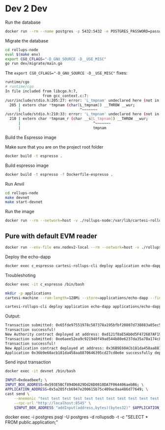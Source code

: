 # Dev 2 Dev

Run the database

```sh
docker run --rm --name postgres -p 5432:5432 -e POSTGRES_PASSWORD=password -e POSTGRES_DB=rollupsdb postgres:16-alpine
```

Migrate the database

```sh
cd rollups-node
eval $(make env)
export CGO_CFLAGS="-D_GNU_SOURCE -D__USE_MISC"
go run dev/migrate/main.go
```

The 
`export CGO_CFLAGS="-D_GNU_SOURCE -D__USE_MISC"`
fixes:

```sh
runtime/cgo
# runtime/cgo
In file included from libcgo.h:7,
                 from gcc_context.c:7:
/usr/include/stdio.h:205:27: error: 'L_tmpnam' undeclared here (not in a function)
  205 | extern char *tmpnam (char[L_tmpnam]) __THROW __wur;
      |                           ^~~~~~~~
/usr/include/stdio.h:210:33: error: 'L_tmpnam' undeclared here (not in a function); did you mean 'tmpnam'?
  210 | extern char *tmpnam_r (char __s[L_tmpnam]) __THROW __wur;
      |                                 ^~~~~~~~
      |                                 tmpnam
```

Build the Espresso image

Make sure that you are on the project root folder

```sh
docker build -t espresso .
```

Build espresso image

```sh
docker build -t espresso -f Dockerfile-espresso .
```

Run Anvil

```sh
cd rollups-node
make devnet
make start-devnet
```

Run the image

```sh
docker run --rm --network=host -v ./rollups-node:/var/lib/cartesi-rollups-node/src --name c_espresso espresso
```

## Pure with default EVM reader

```sh
docker run --env-file env.nodev2-local --rm --network=host -v ./rollups-node:/var/lib/cartesi-rollups-node/src --name c_espresso espresso
```

Deploy the echo-dapp

```sh
docker exec c_espresso cartesi-rollups-cli deploy application echo-dapp applications/echo-dapp/
```

Troubleshoting

```sh
docker exec -it c_espresso /bin/bash

mkdir -p applications
cartesi-machine --ram-length=128Mi --store=applications/echo-dapp --final-hash -- ioctl-echo-loop --vouchers=1 --notices=1 --reports=1 --verbose=1

cartesi-rollups-cli deploy application echo-dapp applications/echo-dapp/
```

Output:

```bash
Transaction submitted: 0x65fde97551978c587378a195bfbf20807d738883a05ec5c62c4ed9d5060a9ea5
Transaction successful!
New Authority contract deployed at address: 0xd121f8aE5Ab0d5F472687AF19E393D18fD3e140c
Transaction submitted: 0xe6aee52ea9c921940f49ad544b80e6237da35a78a174c82368a7820963debaba
Transaction successful!
New Application contract deployed at address: 0x36B9E60ACb181da458aa8870646395CD27cD0E6E
Application 0x36b9e60acb181da458aa8870646395cd27cd0e6e successfully deployed
```

Send input transaction

```sh
docker exec -it devnet /bin/bash
```

```sh
INPUT=0xdeadbeef; \
INPUT_BOX_ADDRESS=0x593E5BCf894D6829Dd26D0810DA7F064406aebB6; \
APPLICATION_ADDRESS=0x5a205fcb6947e200615b75c409ac0aa486d77649; \
cast send \
    --mnemonic "test test test test test test test test test test test junk" \
    --rpc-url "http://localhost:8545" \
    $INPUT_BOX_ADDRESS "addInput(address,bytes)(bytes32)" $APPLICATION_ADDRESS $INPUT
```

docker exec -i postgres psql -U postgres -d rollupsdb -t -c "SELECT * FROM public.application;"
